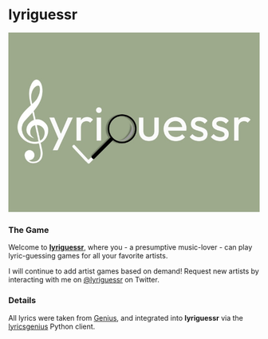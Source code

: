 # lyriguessr

![alt text](<logo_long.jpg>)

### The Game 

Welcome to [**lyriguessr**](https://jasminex21.github.io/lyriguessr/), where you - a presumptive music-lover - can play lyric-guessing games for all your favorite artists. 

I will continue to add artist games based on demand! Request new artists by interacting with me on [@lyriguessr](https://x.com/lyriguessr) on Twitter.

### Details

All lyrics were taken from [Genius](https://genius.com/), and integrated into **lyriguessr** via the [lyricsgenius](https://lyricsgenius.readthedocs.io/en/master/) Python client.